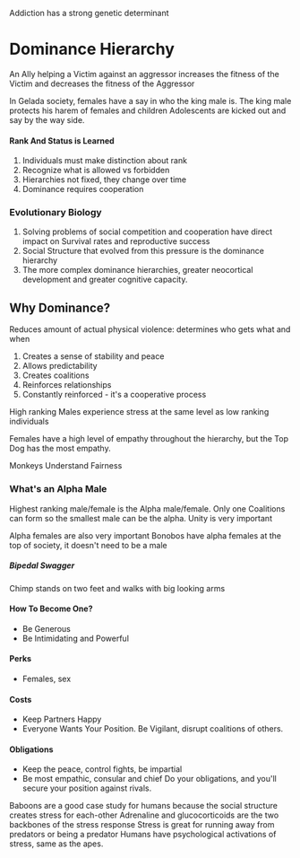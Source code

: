Addiction has a strong genetic determinant
# Dominance Hierarchy
An Ally helping a Victim against an aggressor increases the fitness of the Victim and decreases the fitness of the Aggressor

In Gelada society, females have a say in who the king male is. The king male protects his harem of females and children
Adolescents are kicked out and say by the way side.

#### Rank And Status is Learned
1. Individuals must make distinction about rank
2. Recognize what is allowed vs forbidden
3. Hierarchies not fixed, they change over time
4. Dominance requires cooperation

### Evolutionary Biology
1. Solving problems of social competition and cooperation have direct impact on Survival rates and reproductive success
2. Social Structure that evolved from this pressure is the dominance hierarchy
3. The more complex dominance hierarchies, greater neocortical development and greater cognitive capacity.

## Why Dominance?
Reduces amount of actual physical violence: determines who gets what and when

1. Creates a sense of stability and peace
2. Allows predictability
3. Creates coalitions
4. Reinforces relationships
5. Constantly reinforced - it's a cooperative process

High ranking Males experience stress at the same level as low ranking individuals

Females have a high level of empathy throughout the hierarchy, but the Top Dog has the most empathy.

Monkeys Understand Fairness

### What's an Alpha Male
Highest ranking male/female is the Alpha male/female. Only one
Coalitions can form so the smallest male can be the alpha. Unity is very important

Alpha females are also very important
Bonobos have alpha females at the top of society, it doesn't need to be a male

##### Bipedal Swagger
Chimp stands on two feet and walks with big looking arms
#### How To Become One?
* Be Generous
* Be Intimidating and Powerful
#### Perks
* Females, sex
#### Costs
* Keep Partners Happy
* Everyone Wants Your Position. Be Vigilant, disrupt coalitions of others.
#### Obligations
* Keep the peace, control fights, be impartial
* Be most empathic, consular and chief
Do your obligations, and you'll secure your position against rivals.

Baboons are a good case study for humans because the social structure creates stress for each-other
Adrenaline and glucocorticoids are the two backbones of the stress response
Stress is great for running away from predators or being a predator
Humans have psychological activations of stress, same as the apes.